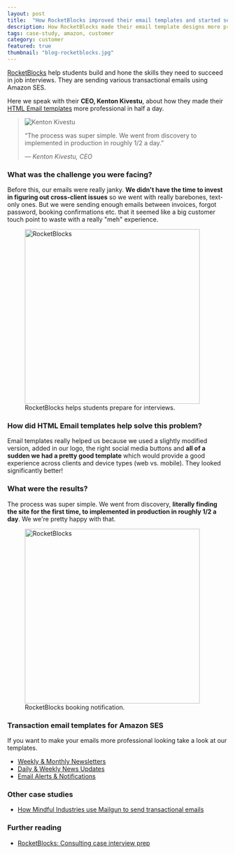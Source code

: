```yaml
---
layout: post
title:  "How RocketBlocks improved their email templates and started sending with Amazon SES"
description: How RocketBlocks made their email template designs more professional and started sending in production with Amazon SES in half a day.
tags: case-study, amazon, customer
category: customer
featured: true
thumbnail: "blog-rocketblocks.jpg"
---
```


<a href="https://www.rocketblocks.me" target="_blank">RocketBlocks</a> help students build and hone the skills they need to succeed in job interviews. They are sending various transactional emails using Amazon SES.

Here we speak with their **CEO, Kenton Kivestu**, about how they made their <a href="https://htmlemail.io#templates">HTML Email templates</a> more professional in half a day.

<blockquote>
  <img src="{{ site.url }}/img/rocketblocks-kenton.jpg" alt="Kenton Kivestu" class="blockquote-avatar">
  <p>&ldquo;The process was super simple. We went from discovery to implemented in production in roughly 1/2 a day.&rdquo;</p>
  <cite>&mdash; Kenton Kivestu, CEO</cite>
</blockquote>

### What was the challenge you were facing?

Before this, our emails were really janky. **We didn't have the time to invest in figuring out cross-client issues** so we went with really barebones, text-only ones. But we were sending enough emails between invoices, forgot password, booking confirmations etc. that it seemed like a big customer touch point to waste with a really "meh" experience. 

<figure class="blog--image">
  <img src="{{ site.url }}/img/rocketblocks1.jpg" alt="RocketBlocks" width="400">
  <figcaption>RocketBlocks helps students prepare for interviews.</figcaption>
</figure>

### How did HTML Email templates help solve this problem?

Email templates really helped us because we used a slightly modified version, added in our logo, the right social media buttons and **all of a sudden we had a pretty good template** which would provide a good experience across clients and device types (web vs. mobile). They looked significantly better! 

### What were the results?

The process was super simple. We went from discovery, **literally finding the site for the first time, to implemented in production in roughly 1/2 a day**. We we're pretty happy with that. 

<figure class="blog--image">
  <img src="{{ site.url }}/img/rocketblocks2.jpg" alt="RocketBlocks" width="400">
  <figcaption>RocketBlocks booking notification.</figcaption>
</figure>

### Transaction email templates for Amazon SES

If you want to make your emails more professional looking take a look at our templates.

* [Weekly &amp; Monthly Newsletters](/templates/newsletter)
* [Daily &amp; Weekly News Updates](/templates/rss)
* [Email Alerts &amp; Notifications](/templates/alert-success)

### Other case studies

* [How Mindful Industries use Mailgun to send transactional emails](/blog/mindful-industries-mailgun-case-study)


### Further reading

* [RocketBlocks: Consulting case interview prep](https://www.rocketblocks.me)

